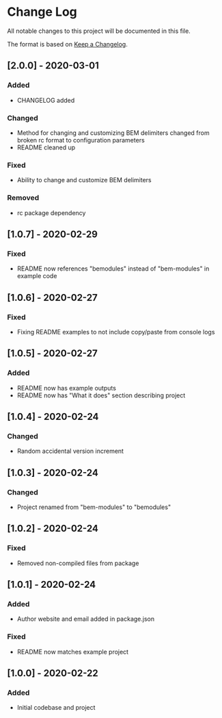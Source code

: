 # Change Log

All notable changes to this project will be documented in this file.

The format is based on [Keep a Changelog](http://keepachangelog.com/).

## [2.0.0] - 2020-03-01

### Added

- CHANGELOG added

### Changed

- Method for changing and customizing BEM delimiters changed from broken rc format to configuration parameters
- README cleaned up

### Fixed

- Ability to change and customize BEM delimiters

### Removed

- rc package dependency

## [1.0.7] - 2020-02-29

### Fixed

- README now references "bemodules" instead of "bem-modules" in example code

## [1.0.6] - 2020-02-27

### Fixed

- Fixing README examples to not include copy/paste from console logs

## [1.0.5] - 2020-02-27

### Added

- README now has example outputs
- README now has "What it does" section describing project

## [1.0.4] - 2020-02-24

### Changed

- Random accidental version increment

## [1.0.3] - 2020-02-24

### Changed

- Project renamed from "bem-modules" to "bemodules"

## [1.0.2] - 2020-02-24

### Fixed

- Removed non-compiled files from package

## [1.0.1] - 2020-02-24

### Added

- Author website and email added in package.json

### Fixed

- README now matches example project

## [1.0.0] - 2020-02-22

### Added

- Initial codebase and project
